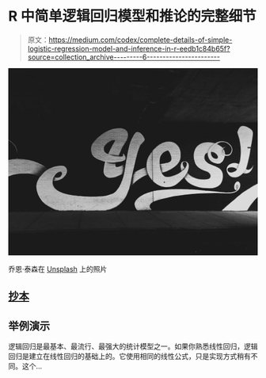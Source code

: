 # R 中简单逻辑回归模型和推论的完整细节

> 原文：<https://medium.com/codex/complete-details-of-simple-logistic-regression-model-and-inference-in-r-eedb1c84b65f?source=collection_archive---------6----------------------->

![](img/d9246a86f7b8bf5d8cd4392755a763e1.png)

乔恩·泰森在 [Unsplash](https://unsplash.com?utm_source=medium&utm_medium=referral) 上的照片

## [抄本](http://medium.com/codex)

## 举例演示

逻辑回归是最基本、最流行、最强大的统计模型之一。如果你熟悉线性回归，逻辑回归是建立在线性回归的基础上的。它使用相同的线性公式，只是实现方式稍有不同。这个…